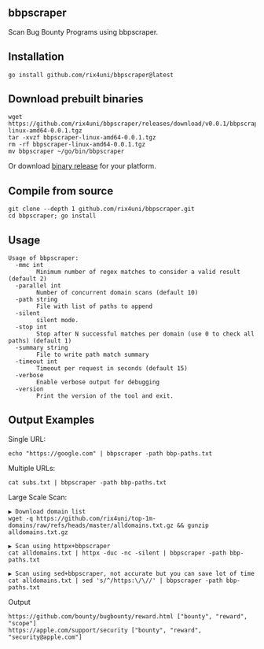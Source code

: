 ## bbpscraper
Scan Bug Bounty Programs using bbpscraper.

## Installation
```
go install github.com/rix4uni/bbpscraper@latest
```

## Download prebuilt binaries
```
wget https://github.com/rix4uni/bbpscraper/releases/download/v0.0.1/bbpscraper-linux-amd64-0.0.1.tgz
tar -xvzf bbpscraper-linux-amd64-0.0.1.tgz
rm -rf bbpscraper-linux-amd64-0.0.1.tgz
mv bbpscraper ~/go/bin/bbpscraper
```
Or download [binary release](https://github.com/rix4uni/bbpscraper/releases) for your platform.

## Compile from source
```
git clone --depth 1 github.com/rix4uni/bbpscraper.git
cd bbpscraper; go install
```

## Usage
```
Usage of bbpscraper:
  -mmc int
        Minimum number of regex matches to consider a valid result (default 2)
  -parallel int
        Number of concurrent domain scans (default 10)
  -path string
        File with list of paths to append
  -silent
        silent mode.
  -stop int
        Stop after N successful matches per domain (use 0 to check all paths) (default 1)
  -summary string
        File to write path match summary
  -timeout int
        Timeout per request in seconds (default 15)
  -verbose
        Enable verbose output for debugging
  -version
        Print the version of the tool and exit.
```

## Output Examples

Single URL:
```
echo "https://google.com" | bbpscraper -path bbp-paths.txt
```

Multiple URLs:
```
cat subs.txt | bbpscraper -path bbp-paths.txt
```

Large Scale Scan:
```
▶ Download domain list
wget -q https://github.com/rix4uni/top-1m-domains/raw/refs/heads/master/alldomains.txt.gz && gunzip alldomains.txt.gz

▶ Scan using httpx+bbpscraper
cat alldomains.txt | httpx -duc -nc -silent | bbpscraper -path bbp-paths.txt

▶ Scan using sed+bbpscraper, not accurate but you can save lot of time
cat alldomains.txt | sed 's/^/https:\/\//' | bbpscraper -path bbp-paths.txt
```

Output
```
https://github.com/bounty/bugbounty/reward.html ["bounty", "reward", "scope"]
https://apple.com/support/security ["bounty", "reward", "security@apple.com"]
```
